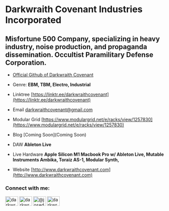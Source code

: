 # Darkwraith Covenant Industries Incorporated
## Misfortune 500 Company, specializing in heavy industry, noise production, and propaganda dissemination. Occultist Paramilitary Defense Corporation.

- [Official Github of Darkwraith Covenant](https://github.com/darkwraithcovenant)

- Genre: **EBM, TBM, Electro, Industrial**

- Linktree [https://linktr.ee/darkwraithcovenant](https://linktr.ee/darkwraithcovenant)

- Email [darkwraithcovenant@gmail.com](mailto:darkwraithcovenant@gmail.com)

- Modular Grid [https://www.modulargrid.net/e/racks/view/1257830](https://www.modulargrid.net/e/racks/view/1257830)

- Blog [Coming Soon](Coming Soon)

- DAW **Ableton Live**

- Live Hardware **Apple Silicon M1 Macbook Pro w/ Ableton Live, Mutable Instruments Ambika, Toraiz AS-1, Modular Synth,**

- Website [http://www.darkwraithcovenant.com](http://www.darkwraithcovenant.com)

<h3 align="left">Connect with me:</h3>
<p align="left">
<a href="https://twitter.com/darkwraithcoven" target="blank"><img align="center" src="https://raw.githubusercontent.com/rahuldkjain/github-profile-readme-generator/master/src/images/icons/Social/twitter.svg" alt="darkwraithcoven" height="30" width="40" /></a>
<a href="https://instagram.com/darkwraithcovenant" target="blank"><img align="center" src="https://raw.githubusercontent.com/rahuldkjain/github-profile-readme-generator/master/src/images/icons/Social/instagram.svg" alt="darkwraithcovenant" height="30" width="40" /></a>
<a href="https://www.youtube.com/c/@josedelara5334" target="blank"><img align="center" src="https://raw.githubusercontent.com/rahuldkjain/github-profile-readme-generator/master/src/images/icons/Social/youtube.svg" alt="@josedelara5334" height="30" width="40" /></a>
<a href="https://discord.gg/darkwraithcovenant#5991" target="blank"><img align="center" src="https://raw.githubusercontent.com/rahuldkjain/github-profile-readme-generator/master/src/images/icons/Social/discord.svg" alt="darkwraithcovenant#5991" height="30" width="40" /></a>
</p>
